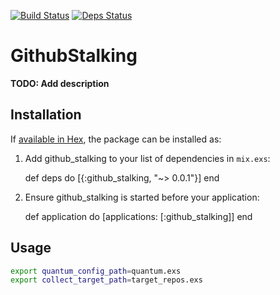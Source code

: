 [![Build Status](https://travis-ci.org/letusfly85/github_stalking.svg?branch=master)](https://travis-ci.org/letusfly85/github_stalking)    [![Deps Status](https://beta.hexfaktor.org/badge/all/github/letusfly85/github_stalking.svg)](https://beta.hexfaktor.org/github/letusfly85/github_stalking)

# GithubStalking

**TODO: Add description**

## Installation

If [available in Hex](https://hex.pm/docs/publish), the package can be installed as:

  1. Add github_stalking to your list of dependencies in `mix.exs`:

        def deps do
          [{:github_stalking, "~> 0.0.1"}]
        end

  2. Ensure github_stalking is started before your application:

        def application do
          [applications: [:github_stalking]]
        end

## Usage

```bash
export quantum_config_path=quantum.exs
export collect_target_path=target_repos.exs
```
